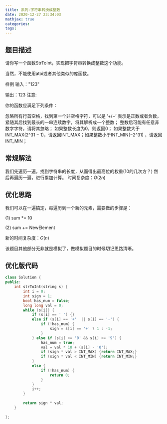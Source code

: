 ```yaml
---
title: 系列-字符串转换成整数
date: 2020-12-27 23:34:03
mathjax: true
categories:
tags: 
---
```


## 题目描述

请你写一个函数StrToInt，实现把字符串转换成整数这个功能。

当然，不能使用atoi或者其他类似的库函数。

样例
输入："123"

输出：123
注意:

你的函数应满足下列条件：

忽略所有行首空格，找到第一个非空格字符，可以是 ‘+/−’ 表示是正数或者负数，紧随其后找到最长的一串连续数字，将其解析成一个整数；
整数后可能有任意非数字字符，请将其忽略；
如果整数长度为0，则返回0；
如果整数大于INT_MAX(2^31 − 1)，请返回INT_MAX；如果整数小于INT_MIN(−2^31) ，请返回INT_MIN；

## 常规解法

我们先遍历一遍，找到字符串的长度，从而得出最高位的权重(10的几次方？)
然后再遍历一遍，进行累加计算。
时间复杂度：$O(2n)$

## 优化思路

我们可以在一遍搞定，每遍历到一个新的元素，需要做的步骤是：

(1) sum *= 10

(2) sum += NewElement


新的时间复杂度：$O(n)$

该题目其他部分无非就是模拟了，做模拟题目的时候切记思路清晰。

## 优化版代码

```cpp
class Solution {
public:
    int strToInt(string s) {
        int i = 0;
        int sign = 1;
        bool has_num = false;
        long long val = 0;
        while (s[i]) {
            if (s[i] == ' ') {}
            else if (s[i] == '+'  || s[i] == '-') {
                if (!has_num) {
                    sign = s[i] == '+' ? 1 : -1;
                }
            } else if (s[i] >= '0' && s[i] <= '9') {
                has_num = true;
                val = val * 10 + (s[i] - '0');
                if (sign * val > INT_MAX) {return INT_MAX;}
                if (sign * val < INT_MIN) {return INT_MIN;}
            }
            else {
                if (!has_num) {
                    return 0;
                }
            }
            i++;
        }
        
        return sign * val;
    }
    
};
```
